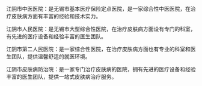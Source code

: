 江阴市中医医院：是无锡市基本医疗保险定点医院，是一家综合性中医医院，在治疗皮肤病方面有丰富的经验和技术实力。

江阴市人民医院：是无锡市大型综合性医院，在治疗皮肤病方面设有专门的科室，有先进的医疗设备和经验丰富的医生团队。

江阴市第二人民医院：是一家综合性医院，在治疗皮肤病方面也有专业的科室和医生团队，提供温馨舒适的就医环境。

江阴市皮肤病防治院：是一家专门治疗皮肤病的医院，拥有先进的医疗设备和经验丰富的医生团队，提供一站式皮肤病治疗服务。


